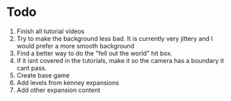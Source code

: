 # Todo

1. Finish all tutorial videos
2. Try to make the background less bad. It is currently very jittery and I would prefer a more smooth background
3. Find a better way to do the "fell out the world" hit box.
3. If it isnt covered in the tutorials, make it so the camera has a boundary it cant pass. 
5. Create base game
6. Add levels from kenney expansions
7. Add other expansion content
